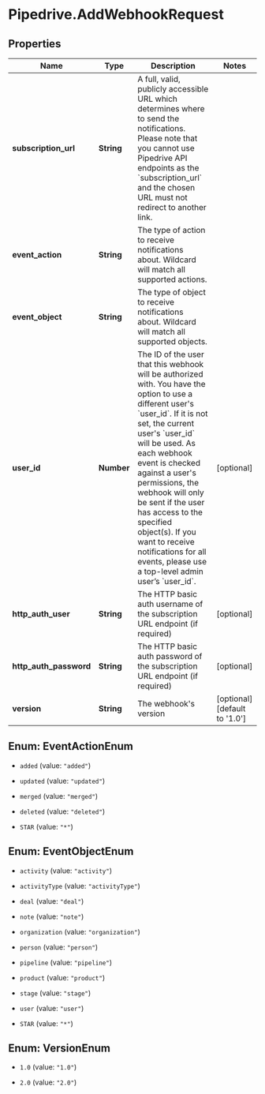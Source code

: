 # Pipedrive.AddWebhookRequest

## Properties

Name | Type | Description | Notes
------------ | ------------- | ------------- | -------------
**subscription_url** | **String** | A full, valid, publicly accessible URL which determines where to send the notifications. Please note that you cannot use Pipedrive API endpoints as the &#x60;subscription_url&#x60; and the chosen URL must not redirect to another link. | 
**event_action** | **String** | The type of action to receive notifications about. Wildcard will match all supported actions. | 
**event_object** | **String** | The type of object to receive notifications about. Wildcard will match all supported objects. | 
**user_id** | **Number** | The ID of the user that this webhook will be authorized with. You have the option to use a different user&#39;s &#x60;user_id&#x60;. If it is not set, the current user&#39;s &#x60;user_id&#x60; will be used. As each webhook event is checked against a user&#39;s permissions, the webhook will only be sent if the user has access to the specified object(s). If you want to receive notifications for all events, please use a top-level admin user’s &#x60;user_id&#x60;. | [optional] 
**http_auth_user** | **String** | The HTTP basic auth username of the subscription URL endpoint (if required) | [optional] 
**http_auth_password** | **String** | The HTTP basic auth password of the subscription URL endpoint (if required) | [optional] 
**version** | **String** | The webhook&#39;s version | [optional] [default to &#39;1.0&#39;]



## Enum: EventActionEnum


* `added` (value: `"added"`)

* `updated` (value: `"updated"`)

* `merged` (value: `"merged"`)

* `deleted` (value: `"deleted"`)

* `STAR` (value: `"*"`)





## Enum: EventObjectEnum


* `activity` (value: `"activity"`)

* `activityType` (value: `"activityType"`)

* `deal` (value: `"deal"`)

* `note` (value: `"note"`)

* `organization` (value: `"organization"`)

* `person` (value: `"person"`)

* `pipeline` (value: `"pipeline"`)

* `product` (value: `"product"`)

* `stage` (value: `"stage"`)

* `user` (value: `"user"`)

* `STAR` (value: `"*"`)





## Enum: VersionEnum


* `1.0` (value: `"1.0"`)

* `2.0` (value: `"2.0"`)




